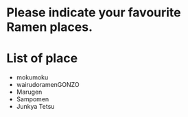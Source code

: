 # Please indicate your favourite Ramen places.

# List of place
- mokumoku
- wairudoramenGONZO
- Marugen
- Sampomen
- Junkya Tetsu
